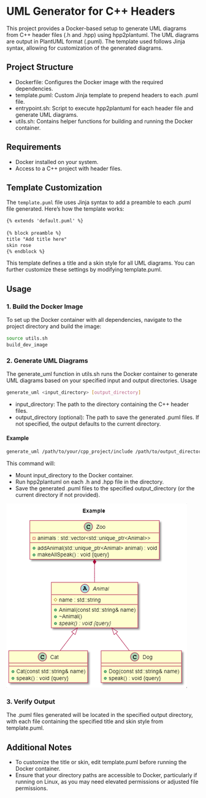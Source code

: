 # UML Generator for C++ Headers

This project provides a Docker-based setup to generate UML diagrams from C++ header files (.h and .hpp) using hpp2plantuml. The UML diagrams are output in PlantUML format (.puml). The template used follows Jinja syntax, allowing for customization of the generated diagrams.

## Project Structure

- Dockerfile: Configures the Docker image with the required dependencies.
- template.puml: Custom Jinja template to prepend headers to each .puml file.
- entrypoint.sh: Script to execute hpp2plantuml for each header file and generate UML diagrams.
- utils.sh: Contains helper functions for building and running the Docker container.

## Requirements

- Docker installed on your system.
- Access to a C++ project with header files.

## Template Customization

The `template.puml` file uses Jinja syntax to add a preamble to each .puml file generated. Here’s how the template works:

```jinja
{% extends 'default.puml' %}

{% block preamble %}
title "Add title here"
skin rose
{% endblock %}
```

This template defines a title and a skin style for all UML diagrams. You can further customize these settings by modifying template.puml.

## Usage

### 1. Build the Docker Image

To set up the Docker container with all dependencies, navigate to the project directory and build the image:

```bash
source utils.sh
build_dev_image
```

### 2. Generate UML Diagrams

The generate_uml function in utils.sh runs the Docker container to generate UML diagrams based on your specified input and output directories.
Usage

```bash
generate_uml <input_directory> [output_directory]
```

- input_directory: The path to the directory containing the C++ header files.
- output_directory (optional): The path to save the generated .puml files. If not specified, the output defaults to the current directory.

#### Example

```bash
generate_uml /path/to/your/cpp_project/include /path/to/output_directory
```

This command will:

- Mount input_directory to the Docker container.
- Run hpp2plantuml on each .h and .hpp file in the directory.
- Save the generated .puml files to the specified output_directory (or the current directory if not provided).

![Example UML Diagram](example/uml_diagram.PNG)


### 3. Verify Output

The .puml files generated will be located in the specified output directory, with each file containing the specified title and skin style from template.puml.

## Additional Notes

- To customize the title or skin, edit template.puml before running the Docker container.
- Ensure that your directory paths are accessible to Docker, particularly if running on Linux, as you may need elevated permissions or adjusted file permissions.
